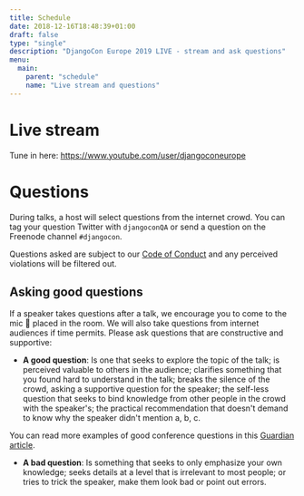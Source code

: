 ```yaml
---
title: Schedule
date: 2018-12-16T18:48:39+01:00
draft: false
type: "single"
description: "DjangoCon Europe 2019 LIVE - stream and ask questions"
menu:
  main:
    parent: "schedule"
    name: "Live stream and questions"
---
```


# Live stream

Tune in here: https://www.youtube.com/user/djangoconeurope

# Questions

During talks, a host will select questions from the internet crowd. You can tag your question
Twitter with `djangoconQA` or send a question on the Freenode channel `#djangocon`.

Questions asked are subject to our [Code of Conduct](/conduct/) and any
perceived violations will be filtered out.

## Asking good questions

If a speaker takes questions after a talk, we encourage you to come to the mic 🎤
placed in the room. We will also take questions from internet audiences if time
permits. Please ask questions that are constructive and supportive:

* **A good question**: Is one that seeks to explore the topic of the talk;
  is perceived valuable to others in the audience; clarifies something that you
  found hard to understand in the talk; breaks the silence of the crowd, asking
  a supportive question for the speaker; the self-less question that seeks to
  bind knowledge from other people in the crowd with the speaker's; the
  practical recommendation that doesn't demand to know why the speaker didn't
  mention a, b, c.

You can read more examples of good conference questions in this
[Guardian article](https://www.theguardian.com/higher-education-network/2015/nov/11/dont-be-a-conference-troll-a-guide-to-asking-good-questions).

* **A bad question**: Is something that seeks to only emphasize your own
  knowledge; seeks details at a level that is irrelevant to most people; or
  tries to trick the speaker, make them look bad or point out errors.
